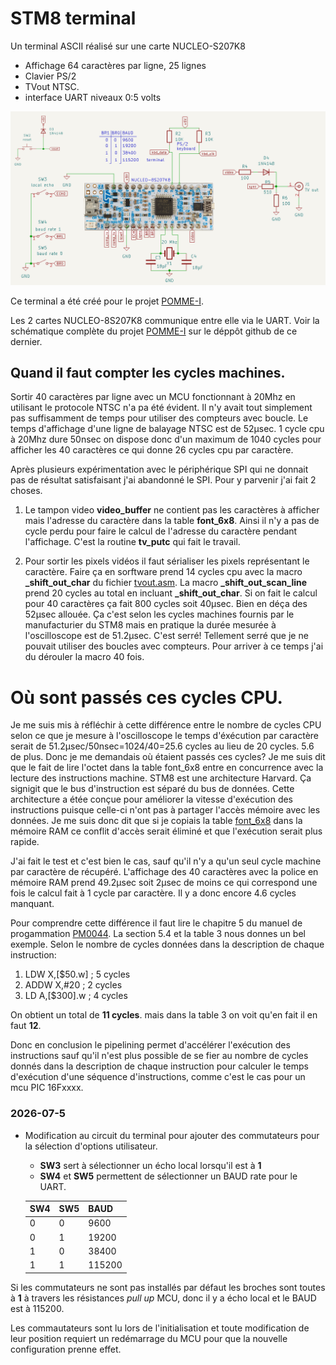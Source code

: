 # STM8 terminal 

Un terminal ASCII réalisé sur une carte NUCLEO-S207K8

*   Affichage 64 caractères par ligne, 25 lignes 
*   Clavier PS/2 
*   TVout NTSC. 
*   interface UART niveaux 0:5 volts 


![schématique](terminal_schematic.png)


Ce terminal a été créé pour le projet [POMME-I](https://github.com/Picatout/pomme-I).

Les 2 cartes NUCLEO-8S207K8 communique entre elle via le UART. Voir la schématique complète du projet [POMME-I](https://github.com/Picatout/pomme-I) sur le déppôt github de ce dernier. 


## Quand il faut compter les cycles machines.

Sortir 40 caractères par ligne avec un MCU fonctionnant à 20Mhz en utilisant le protocole NTSC n'a pa été évident. Il n'y avait tout simplement pas suffisamment de temps pour utiliser des compteurs avec boucle. Le temps d'affichage d'une ligne de balayage NTSC est de 52µsec. 1 cycle cpu à 20Mhz dure 50nsec on dispose donc d'un maximum de 1040 cycles pour afficher les 40 caractères ce qui donne 26 cycles cpu par caractère.

Après plusieurs expérimentation avec le périphérique SPI qui ne donnait pas de résultat satisfaisant j'ai abandonné le SPI. Pour y parvenir j'ai fait 2 choses. 

1. Le tampon video **video_buffer** ne contient pas les caractères à afficher mais l'adresse du caractère dans la table **font_6x8**. Ainsi il n'y a pas de cycle perdu pour faire le calcul de l'adresse du caractère pendant l'affichage. C'est la routine **tv_putc** qui fait le travail. 

1. Pour sortir les pixels vidéos il faut sérialiser les pixels représentant le caractère. Faire ça en sorftware prend 14 cycles cpu avec la macro  **_shift_out_char** du fichier [tvout.asm](tvout.asm).
La macro **_shift_out_scan_line** prend 20 cycles au total en incluant **_shift_out_char**. Si on fait le calcul pour 40 caractères ça fait 800 cycles soit 40µsec. Bien en déça des 52µsec allouée. Ça c'est selon les cycles machines fournis par le manufacturier du STM8 mais en pratique la durée mesurée à l'oscilloscope est de 51.2µsec. C'est serré! Tellement serré que je ne pouvait utiliser des boucles avec compteurs. Pour arriver à ce temps j'ai du dérouler la macro 40 fois. 

# Où sont passés ces cycles CPU. 

Je me suis mis à réfléchir à cette différence entre le nombre de cycles CPU selon ce que je mesure à l'oscilloscope le temps d'éxécution par caractère serait de 51.2µsec/50nsec=1024/40=25.6 cycles au lieu de 20 cycles. 5.6 de plus. Donc je me demandais où étaient passés ces cycles? Je me suis dit que le fait de lire l'octet dans la table font_6x8 entre en concurrence avec la lecture des instructions machine. STM8 est une architecture Harvard. Ça signigit que le bus d'instruction est séparé du bus de données. Cette architecture a étée conçue pour améliorer la vitesse d'exécution des instructions puisque celle-ci n'ont pas à partager l'accès mémoire avec les données. Je me suis donc dit que si je copiais la table [font_6x8](font.asm) dans la mémoire RAM ce conflit d'accès serait éliminé et que l'exécution serait plus rapide. 

J'ai fait le test et c'est bien le cas, sauf qu'il n'y a qu'un seul cycle machine par caractère de récupéré. L'affichage des 40 caractères avec la police en mémoire RAM prend 49.2µsec soit 2µsec de moins ce qui correspond une fois le calcul fait à 1 cycle par caractère. Il y a donc encore 4.6 cycles manquant. 

Pour comprendre cette différence il faut lire le chapitre 5 du manuel de progammation  [PM0044](https://www.st.com/content/ccc/resource/technical/document/programming_manual/43/24/13/9a/89/df/45/ed/CD00161709.pdf/files/CD00161709.pdf/jcr:content/translations/en.CD00161709.pdf). La section 5.4 et la table 3 nous donnes un bel exemple. Selon le nombre de cycles données dans la description de chaque instruction: 

1.  LDW X,[$50.w] ; 5 cycles 
1.  ADDW X,#20   ; 2 cycles 
1.  LD A,[$300].w ; 4 cycles 

On obtient un total de **11 cycles**. mais dans la table 3 on voit qu'en fait il en faut **12**. 

Donc en conclusion le pipelining permet d'accélérer l'exécution des instructions sauf qu'il n'est plus possible de se fier au nombre de cycles donnés dans la description de chaque instruction pour calculer le temps d'exécution d'une séquence d'instructions, comme c'est le cas pour un mcu PIC 16Fxxxx. 

### 2026-07-5 

* Modification au circuit du terminal pour ajouter des commutateurs pour la sélection d'options utilisateur.

    * **SW3** sert à sélectionner un écho local lorsqu'il est à **1** 
    * **SW4** et **SW5** permettent de sélectionner un BAUD rate pour  le UART.

  SW4|SW5|BAUD 
    -|-|-
    0|0| 9600
    0|1| 19200
    1|0| 38400
    1|1| 115200

Si les commutateurs ne sont pas installés par défaut les broches sont toutes à **1** à travers les résistances *pull up* MCU, donc il y a écho local et le BAUD est à 115200.

Les commautateurs sont lu lors de l'initialisation et toute modification de leur position requiert un redémarrage du MCU pour que la nouvelle configuration prenne effet.

